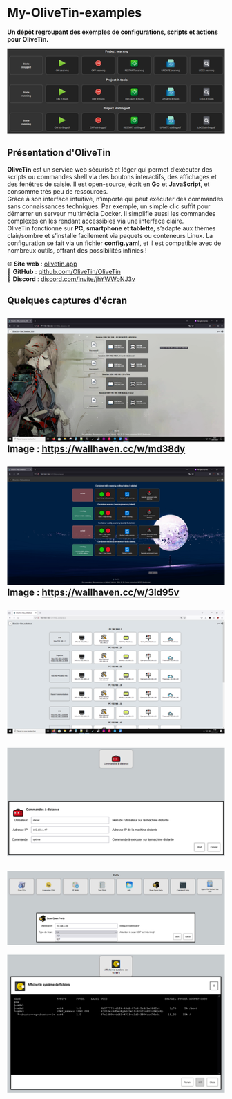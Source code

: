 # My-OliveTin-examples
**Un dépôt regroupant des exemples de configurations, scripts et actions pour OliveTin.**

![docker_compose](Screenshots/docker_compose.png)

## Présentation d'OliveTin
**OliveTin** est un service web sécurisé et léger qui permet d’exécuter des scripts ou commandes shell via des boutons interactifs, des affichages et des fenêtres de saisie.
Il est open-source, écrit en **Go** et **JavaScript**, et consomme très peu de ressources.  
Grâce à son interface intuitive, n’importe qui peut exécuter des commandes sans connaissances techniques.
Par exemple, un simple clic suffit pour démarrer un serveur multimédia Docker.
Il simplifie aussi les commandes complexes en les rendant accessibles via une interface claire.  
OliveTin fonctionne sur **PC, smartphone et tablette**, s’adapte aux thèmes clair/sombre et s’installe facilement via paquets ou conteneurs Linux.
La configuration se fait via un fichier **config.yaml**, et il est compatible avec de nombreux outils, offrant des possibilités infinies !  

🌐 **Site web** : [olivetin.app](https://www.olivetin.app/)  
🐙 **GitHub** : [github.com/OliveTin/OliveTin](https://github.com/OliveTin/OliveTin)  
💬 **Discord** : [discord.com/invite/jhYWWpNJ3v](https://discord.com/invite/jhYWWpNJ3v)  

## Quelques captures d'écran
![ssh_sessions](Screenshots/ssh.png)
Image : https://wallhaven.cc/w/md38dy
---
![Containers](Screenshots/docker.png)
Image : https://wallhaven.cc/w/3ld95v
---
![Containers_cap](Screenshots/pcs.png)
---
![cap_action1](Screenshots/Action1.png)
---
![cap_action2](Screenshots/Action2.png)
---
![cap_action2](Screenshots/outputcmd.png)
